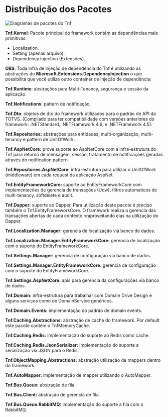# Distribuição dos Pacotes
![Diagramas de pacotes do Tnf](https://github.com/totvs/tnf-samples/blob/master/Scenarios/tnf_packages_diagram.png)

**Tnf.Kernel**: Pacote principal do framework contém as dependências mais primitivas:
- Localization.
- Setting (apenas arquivo).
- Dependency Injection (Extensões).

**OBS**: Toda infra de injeção de dependência do Tnf é utilizando as abstrações do **Microsoft.Extensions.DependencyInjection** o que possibilita que você utilize outro container de injeção de dependência;

**Tnf.Runtime**: abstrações para Multi-Tenancy, segurança e sessão da aplicação.

**Tnf.Notifications**: pattern de notificação.

**Tnf.Dto**: objetos de dto do framework utilizados para o padrão de API da TOTVS. (Compilado para ter compatibilidade com versões anteriores do framework: .NETStandard, .NETFramework 4.6, e .NETFramework 4.5).

**Tnf.Repositories:** abstrações para entidades, multi-organização, multi-tenancy e pattern de UnitOfWork.

**Tnf.AspNetCore:** prove suporte ao AspNetCore com a infra-estrutura do Tnf para retorno de mensagem, sessão, tratamento de notificações geradas através do notification pattern.

**Tnf.Repositories.AspNetCore:** infra-estrutura para utilizar o UnitOfWork (middleware) em cada request da aplicação AspNet.

**Tnf.EntityFrameworkCore:** suporte ao EntityFrameworkCore com implementações de gerencia de transações (Uow), filtros automaticos de multi-tenancy, softdelete e audit.

**Tnf.Dapper:** suporte ao Dapper. Para utilização deste pacote é preciso também o Tnf.EntityFrameworkCore. O framework realiza a gerencia das transações abertas de cada contexto reaproveitando elas na utilização do Dapper.

**Tnf.Localization.Manager:** gerencia de localização via banco de dados.

**Tnf.Localization.Manager.EntityFrameworkCore:** gerencia de localização com o suporte do EntityFrameworkCore.

**Tnf.Settings.Manager:** gerencia de configuração via banco de dados.

**Tnf.Settings.Manager.EntityFrameworkCore:** gerencia de configuração com o suporte do EntityFrameworkCore.

**Tnf.Settings.AspNetCore:** apis para gerencia da configurações via banco de dados.

**Tnf.Domain:** infra-estrutura para trabalhar com Domain Drive Design e alguns serviços como de DomainService genéricos.

**Tnf.Domain.Events:** implementação do padrão de domain events.

**Tnf.Caching.Abstractions:** abstração de cache do framework. Por default este pacote contém o TnfMemoryCache.

**Tnf.Caching.Redis:** implementação do suporte ao Redis como cache.

**Tnf.Caching.Redis.JsonSerializer:** implementação do suporte a serialização via JSON para o Redis.

**Tnf.ObjectMapping.Abstractions:** abstração utilização de mappers dentro do framework.

**Tnf.AutoMapper:** implementação de mapper utilizando o AutoMapper.

**Tnf.Bus.Queue:** abstração de fila.

**Tnf.Bus.Client:** abstração de gerencia de fila.

**Tnf.Bus.Queue.RabbitMQ:** implementação do suporte a fila com o RabbitMQ.
